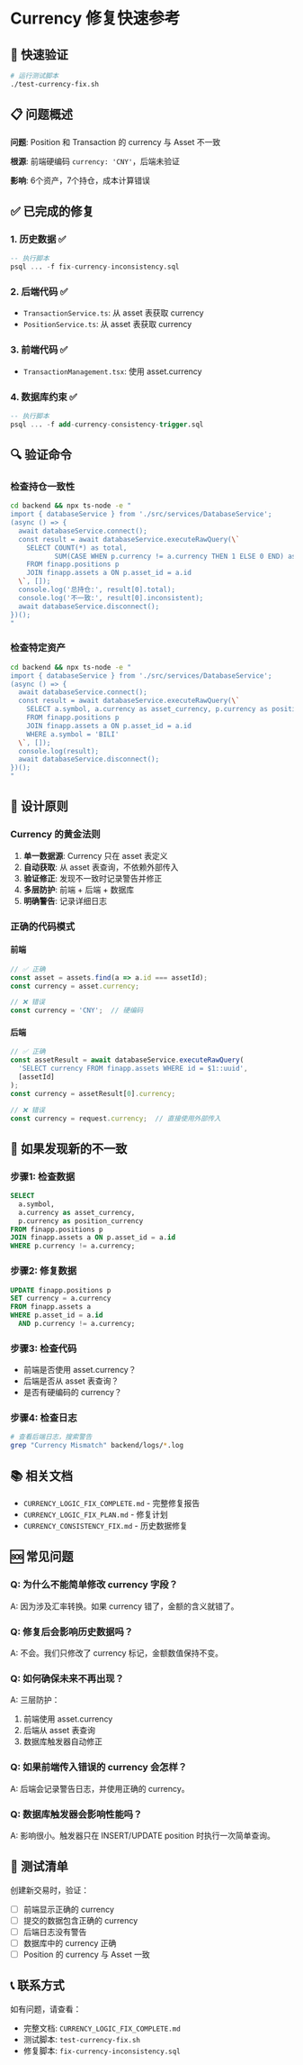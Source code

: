 # Currency 修复快速参考

## 🚀 快速验证

```bash
# 运行测试脚本
./test-currency-fix.sh
```

## 📋 问题概述

**问题**: Position 和 Transaction 的 currency 与 Asset 不一致

**根源**: 前端硬编码 `currency: 'CNY'`，后端未验证

**影响**: 6个资产，7个持仓，成本计算错误

## ✅ 已完成的修复

### 1. 历史数据 ✅
```sql
-- 执行脚本
psql ... -f fix-currency-inconsistency.sql
```

### 2. 后端代码 ✅
- `TransactionService.ts`: 从 asset 表获取 currency
- `PositionService.ts`: 从 asset 表获取 currency

### 3. 前端代码 ✅
- `TransactionManagement.tsx`: 使用 asset.currency

### 4. 数据库约束 ✅
```sql
-- 执行脚本
psql ... -f add-currency-consistency-trigger.sql
```

## 🔍 验证命令

### 检查持仓一致性
```bash
cd backend && npx ts-node -e "
import { databaseService } from './src/services/DatabaseService';
(async () => {
  await databaseService.connect();
  const result = await databaseService.executeRawQuery(\`
    SELECT COUNT(*) as total,
           SUM(CASE WHEN p.currency != a.currency THEN 1 ELSE 0 END) as inconsistent
    FROM finapp.positions p
    JOIN finapp.assets a ON p.asset_id = a.id
  \`, []);
  console.log('总持仓:', result[0].total);
  console.log('不一致:', result[0].inconsistent);
  await databaseService.disconnect();
})();
"
```

### 检查特定资产
```bash
cd backend && npx ts-node -e "
import { databaseService } from './src/services/DatabaseService';
(async () => {
  await databaseService.connect();
  const result = await databaseService.executeRawQuery(\`
    SELECT a.symbol, a.currency as asset_currency, p.currency as position_currency
    FROM finapp.positions p
    JOIN finapp.assets a ON p.asset_id = a.id
    WHERE a.symbol = 'BILI'
  \`, []);
  console.log(result);
  await databaseService.disconnect();
})();
"
```

## 📐 设计原则

### Currency 的黄金法则

1. **单一数据源**: Currency 只在 asset 表定义
2. **自动获取**: 从 asset 表查询，不依赖外部传入
3. **验证修正**: 发现不一致时记录警告并修正
4. **多层防护**: 前端 + 后端 + 数据库
5. **明确警告**: 记录详细日志

### 正确的代码模式

#### 前端
```typescript
// ✅ 正确
const asset = assets.find(a => a.id === assetId);
const currency = asset.currency;

// ❌ 错误
const currency = 'CNY';  // 硬编码
```

#### 后端
```typescript
// ✅ 正确
const assetResult = await databaseService.executeRawQuery(
  'SELECT currency FROM finapp.assets WHERE id = $1::uuid',
  [assetId]
);
const currency = assetResult[0].currency;

// ❌ 错误
const currency = request.currency;  // 直接使用外部传入
```

## 🔧 如果发现新的不一致

### 步骤1: 检查数据
```sql
SELECT 
  a.symbol,
  a.currency as asset_currency,
  p.currency as position_currency
FROM finapp.positions p
JOIN finapp.assets a ON p.asset_id = a.id
WHERE p.currency != a.currency;
```

### 步骤2: 修复数据
```sql
UPDATE finapp.positions p
SET currency = a.currency
FROM finapp.assets a
WHERE p.asset_id = a.id
  AND p.currency != a.currency;
```

### 步骤3: 检查代码
- 前端是否使用 asset.currency？
- 后端是否从 asset 表查询？
- 是否有硬编码的 currency？

### 步骤4: 检查日志
```bash
# 查看后端日志，搜索警告
grep "Currency Mismatch" backend/logs/*.log
```

## 📚 相关文档

- `CURRENCY_LOGIC_FIX_COMPLETE.md` - 完整修复报告
- `CURRENCY_LOGIC_FIX_PLAN.md` - 修复计划
- `CURRENCY_CONSISTENCY_FIX.md` - 历史数据修复

## 🆘 常见问题

### Q: 为什么不能简单修改 currency 字段？
A: 因为涉及汇率转换。如果 currency 错了，金额的含义就错了。

### Q: 修复后会影响历史数据吗？
A: 不会。我们只修改了 currency 标记，金额数值保持不变。

### Q: 如何确保未来不再出现？
A: 三层防护：
1. 前端使用 asset.currency
2. 后端从 asset 表查询
3. 数据库触发器自动修正

### Q: 如果前端传入错误的 currency 会怎样？
A: 后端会记录警告日志，并使用正确的 currency。

### Q: 数据库触发器会影响性能吗？
A: 影响很小。触发器只在 INSERT/UPDATE position 时执行一次简单查询。

## 🎯 测试清单

创建新交易时，验证：
- [ ] 前端显示正确的 currency
- [ ] 提交的数据包含正确的 currency
- [ ] 后端日志没有警告
- [ ] 数据库中的 currency 正确
- [ ] Position 的 currency 与 Asset 一致

## 📞 联系方式

如有问题，请查看：
- 完整文档: `CURRENCY_LOGIC_FIX_COMPLETE.md`
- 测试脚本: `test-currency-fix.sh`
- 修复脚本: `fix-currency-inconsistency.sql`
